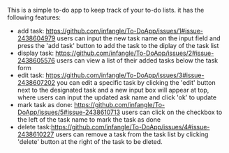 This is a simple to-do app to keep track of your to-do lists.
it has the following features:
* add task: https://github.com/infangle/To-DoApp/issues/1#issue-2438604979 users can input the new task name on the input field and press the 'add task' button to add the task to the diplay of the task list
* display task: https://github.com/infangle/To-DoApp/issues/2#issue-2438605576 users can view a list of their added tasks below the task form
* edit task: https://github.com/infangle/To-DoApp/issues/3#issue-2438607202 you can edit a specific task by clicking the 'edit' button next to the designated task and a new input box will appear at top, where users can input the updated ask name and click 'ok' to update
* mark task as done: https://github.com/infangle/To-DoApp/issues/5#issue-2438610713 users can click on the checkbox to the left of the task name to mark the task as done
* delete task:https://github.com/infangle/To-DoApp/issues/4#issue-2438610227 users can remove a task from the task list by clicking 'delete' button at  the right of the task to be dleted.
